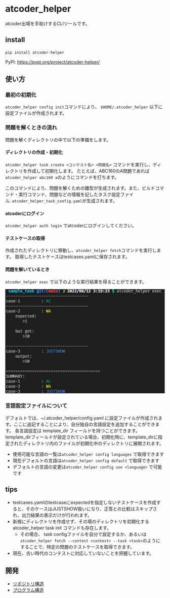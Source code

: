 # atcoder_helper

atcoder出場を手助けするCLIツールです。

## install

`pip install atcoder-helper`

PyPI: <https://pypi.org/project/atcoder-helper/>

## 使い方

### 最初の初期化

`atcoder_helper config init`コマンドにより、 `$HOME/.atcoder_helper` 以下に設定ファイルが作成されます。

### 問題を解くときの流れ

問題を解くディレクトリの中で以下の準備をします。

#### ディレクトリの作成・初期化

`atcoder_helper task create <コンテスト名> <問題名>` コマンドを実行し、ディレクトリを作成して初期化します。
たとえば、ABC160のA問題であれば `atcoder_helper abc160 a`のようにコマンドを打ちます。

このコマンドにより、問題を解くための雛型が生成されます。また、ビルドコマンド・実行コマンド、問題などの情報を記したタスク設定ファイル`.atcoder_helper_task_config.yaml`が生成されます。

#### atcoderにログイン

`atcoder_helper auth login` でatcoderにログインしてください。

#### テストケースの取得

作成されたディレクトリに移動し、`atcoder_helper fetch`コマンドを実行します。
取得したテストケースはtestcases.yamlに保存されます。

#### 問題を解いているとき

`atcoder_helper exec` で以下のような実行結果を得ることができます。

![出力画像](docs/exec_result.png)

### 言語設定ファイルについて

デフォルトでは、~/.atcoder_helper/config.yaml に設定ファイルが作成されます。ここに追記することにより、自分独自の言語設定を追加することができます。
各言語設定は template_dir フィールドを持つことができます。template_dirフィールドが設定されている場合、初期化時に、template_dirに指定されたディレクトリ内のファイルが初期化中のディレクトリに展開されます。

- 使用可能な言語の一覧は`atcoder_helper config languages` で取得できます
- 現在デフォルトの言語は`atcoder_helper config default` で取得できます
- デフォルトの言語の変更は`atcoder_helper config use <language>` で可能です

## tips

- testcases.yamlのtestcaseにexpectedを指定しないテストケースを作成すると、そのケースはJUSTSHOW扱いになり、正答との比較はスキップされ、出力結果の表示だけが行われます。
- 新規にディレクトリを作成せず、その場のディレクトリを初期化する atcoder_helper task init コマンドも存在します。
  - その場合、 task configファイルを自分で設定するか、あるいは `atcoder_helper fetch --contest <contest> --task <task>`のようにすることで、特定の問題のテストケースを取得できます。
- 現在、古い時代のコンテストに対応していないことを把握しています。

## 開発

- [リポジトリ構造](./docs/about_repository_structure.md)
- [プログラム構造](./docs/about_program_structure.md)
